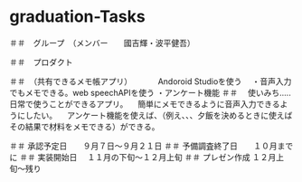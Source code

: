 # graduation-Tasks

＃＃　グループ　（メンバー　　國吉輝・波平健吾）

＃＃　プロダクト　

＃＃　（共有できるメモ帳アプリ）
　　　Andoroid Studioを使う
　・音声入力でもメモできる。web speechAPIを使う
  ・アンケート機能
 ＃＃　 使いみち..... 日常で使うことができるアプリ。
             　簡単にメモできるように音声入力できるようにしたい。
             　アンケート機能を使えば、（例え、、、夕飯を決めるときに使えばその結果で材料をメモできる）ができる。

＃＃  承認予定日　　９月７日〜９月２１日
＃＃  予備調査終了日　　１０月までに
＃＃  実装開始日　  １１月の下旬〜１２月上旬
＃＃  プレゼン作成  １２月上旬〜残り
  
  
  
  
  
